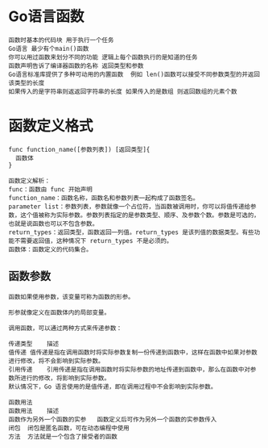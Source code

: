 # Go语言函数
    函数时基本的代码块 用于执行一个任务
    Go语言 最少有个main()函数
    你可以用过函数来划分不同的功能 逻辑上每个函数执行的是知道的任务
    函数声明告诉了编译器函数的名称 返回类型和参数
    Go语言标准库提供了多种可动用的内置函数  例如 len()函数可以接受不同参数类型的并返回该类型的长度
    如果传入的是字符串则返返回字符串的长度 如果传入的是数组 则返回数组的元素个数
    
# 函数定义格式
    func function_name([参数列表]) [返回类型]{
      函数体
    }    
    
    函数定义解析：
    func：函数由 func 开始声明
    function_name：函数名称，函数名和参数列表一起构成了函数签名。
    parameter list：参数列表，参数就像一个占位符，当函数被调用时，你可以将值传递给参数，这个值被称为实际参数。参数列表指定的是参数类型、顺序、及参数个数。参数是可选的，也就是说函数也可以不包含参数。
    return_types：返回类型，函数返回一列值。return_types 是该列值的数据类型。有些功能不需要返回值，这种情况下 return_types 不是必须的。
    函数体：函数定义的代码集合。
    
## 函数参数
    函数如果使用参数，该变量可称为函数的形参。
    
    形参就像定义在函数体内的局部变量。
    
    调用函数，可以通过两种方式来传递参数：
    
    传递类型	描述
    值传递	值传递是指在调用函数时将实际参数复制一份传递到函数中，这样在函数中如果对参数进行修改，将不会影响到实际参数。
    引用传递	引用传递是指在调用函数时将实际参数的地址传递到函数中，那么在函数中对参数所进行的修改，将影响到实际参数。
    默认情况下，Go 语言使用的是值传递，即在调用过程中不会影响到实际参数。
    
    函数用法
    函数用法	描述
    函数作为另外一个函数的实参	函数定义后可作为另外一个函数的实参数传入
    闭包	闭包是匿名函数，可在动态编程中使用
    方法	方法就是一个包含了接受者的函数    
    
    